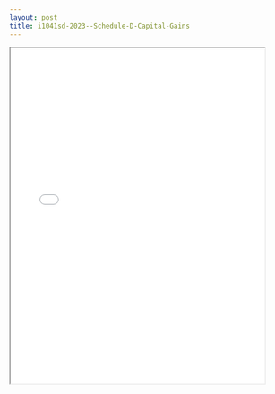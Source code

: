 ```yaml
---
layout: post
title: i1041sd-2023--Schedule-D-Capital-Gains
---
```


<div class="pdf-container">
<iframe src="/ea/_pdf-2-md/i1041sd-2023--Schedule-D-Capital-Gains.pdf" height="600" width="90%" allowFullScreen="true"></iframe>
</div>

